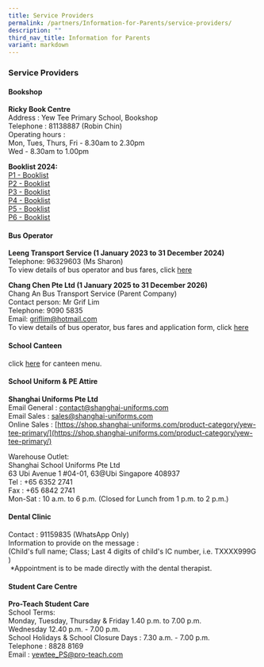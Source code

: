```yaml
---
title: Service Providers
permalink: /partners/Information-for-Parents/service-providers/
description: ""
third_nav_title: Information for Parents
variant: markdown
---
```

### Service Providers

#### Bookshop
**Ricky Book Centre** <br>
Address : Yew Tee Primary School, Bookshop <br>
Telephone : 81138887 (Robin Chin) <br>
Operating hours : <br>
Mon, Tues, Thurs, Fri - 8.30am to 2.30pm<br>
Wed - 8.30am to 1.00pm


**Booklist 2024:**
<br>
[P1 - Booklist](/files/Yew_Tee_Primary_School____Booklist_AY_2024_caa_151123___P1.pdf)
<br>
[P2 - Booklist](/files/Yew_Tee_Primary_School____Booklist_AY_2024_caa_151123___P2.pdf)
<br>
[P3 - Booklist](/files/Yew_Tee_Primary_School____Booklist_AY_2024_caa_151123___P3.pdf)
<br>
[P4 - Booklist](/files/Yew_Tee_Primary_School____Booklist_AY_2024_caa_151123___P4.pdf)
<br>
[P5 - Booklist](/files/Yew_Tee_Primary_School____Booklist_AY_2024_caa_151123___P5.pdf)
<br>
[P6 - Booklist](/files/Yew_Tee_Primary_School____Booklist_AY_2024_caa_151123___P6.pdf)
<br>

#### Bus Operator
**Leeng Transport Service (1 January 2023 to 31 December 2024)**<br>
Telephone: 96329603 (Ms Sharon) <br>
To view details of bus operator and bus fares, click [here](/files/school_bus_service_for_Leeng.pdf) <br>

**Chang Chen Pte Ltd (1 January 2025 to 31 December 2026)**<br>
Chang An Bus Transport Service (Parent Company)<br>
Contact person: Mr Grif Lim <br>
Telephone: 9090 5835 <br>
Email: griflim@hotmail.com<br>
To view details of bus operator, bus fares and application form, click [here](/files/Request_for_School_Bus_Services_with_Application_Form.pdf)

#### School Canteen
click [here](/files/Yew_Tee_Pri_School_Canteen_Menu_Year_2024.pdf) for canteen menu.



#### School Uniform &amp; PE Attire
**Shanghai Uniforms Pte Ltd** <br>
Email General : contact@shanghai-uniforms.com <br>
Email Sales : sales@shanghai-uniforms.com <br>
Online Sales :&nbsp;[https://shop.shanghai-uniforms.com/product-category/yew-tee-primary/](https://shop.shanghai-uniforms.com/product-category/yew-tee-primary/)

Warehouse Outlet: <br>
Shanghai School Uniforms Pte Ltd <br>
63 Ubi Avenue 1 #04-01, 63@Ubi Singapore 408937 <br>
Tel : +65 6352 2741 <br>
Fax : +65 6842 2741 <br>
Mon-Sat : 10 a.m. to 6 p.m. (Closed for Lunch from 1 p.m. to 2 p.m.)

#### Dental Clinic
Contact : 91159835 (WhatsApp Only) <br>
Information to provide on the message : &nbsp;  
(Child's full name; Class; Last 4 digits of child's IC number, i.e. TXXXX999G )&nbsp;&nbsp;  
&nbsp;\*Appointment is to be made directly with the dental therapist.
 
#### Student Care Centre
**Pro-Teach Student Care** <br>
School Terms: <br>
Monday, Tuesday, Thursday &amp; Friday 1.40 p.m. to 7.00 p.m. <br>
Wednesday 12.40 p.m. - 7.00 p.m. <br>
School Holidays &amp; School Closure Days : 7.30 a.m. - 7.00 p.m. <br>
Telephone : 8828 8169 <br>
Email : yewtee_PS@pro-teach.com